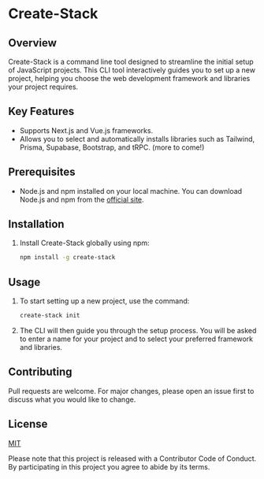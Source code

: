 # Create-Stack

## Overview

Create-Stack is a command line tool designed to streamline the initial setup of JavaScript projects. This CLI tool interactively guides you to set up a new project, helping you choose the web development framework and libraries your project requires.

## Key Features

- Supports Next.js and Vue.js frameworks.
- Allows you to select and automatically installs libraries such as Tailwind, Prisma, Supabase, Bootstrap, and tRPC. (more to come!)

## Prerequisites

- Node.js and npm installed on your local machine. You can download Node.js and npm from the [official site](https://nodejs.org/).

## Installation

1. Install Create-Stack globally using npm:

   ```bash
   npm install -g create-stack
   ```

## Usage

1. To start setting up a new project, use the command:

   ```bash
   create-stack init
   ```

2. The CLI will then guide you through the setup process. You will be asked to enter a name for your project and to select your preferred framework and libraries.

## Contributing

Pull requests are welcome. For major changes, please open an issue first to discuss what you would like to change.

## License

[MIT](https://choosealicense.com/licenses/mit/)

Please note that this project is released with a Contributor Code of Conduct. By participating in this project you agree to abide by its terms.

